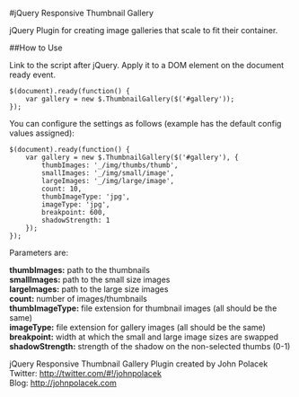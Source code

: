 #jQuery Responsive Thumbnail Gallery

jQuery Plugin for creating image galleries that scale to fit their container.

##How to Use

Link to the script after jQuery. Apply it to a DOM element on the document ready event.

	$(document).ready(function() {
		var gallery = new $.ThumbnailGallery($('#gallery'));
	});
    
You can configure the settings as follows (example has the default config values assigned):

	$(document).ready(function() {
		var gallery = new $.ThumbnailGallery($('#gallery'), {
            thumbImages: '_/img/thumbs/thumb',
            smallImages: '_/img/small/image',
            largeImages: '_/img/large/image',
            count: 10,
            thumbImageType: 'jpg',
            imageType: 'jpg',
            breakpoint: 600,
            shadowStrength: 1
        });
	});
    

Parameters are:
    
**thumbImages:** path to the thumbnails  
**smallImages:** path to the small size images  
**largeImages:** path to the large size images  
**count:** number of images/thumbnails  
**thumbImageType:** file extension for thumbnail images (all should be the same)  
**imageType:** file extension for gallery images (all should be the same)  
**breakpoint:** width at which the small and large image sizes are swapped  
**shadowStrength:** strength of the shadow on the non-selected thumbs (0-1)  


jQuery Responsive Thumbnail Gallery Plugin created by John Polacek  
Twitter: http://twitter.com/#!/johnpolacek  
Blog: http://johnpolacek.com

